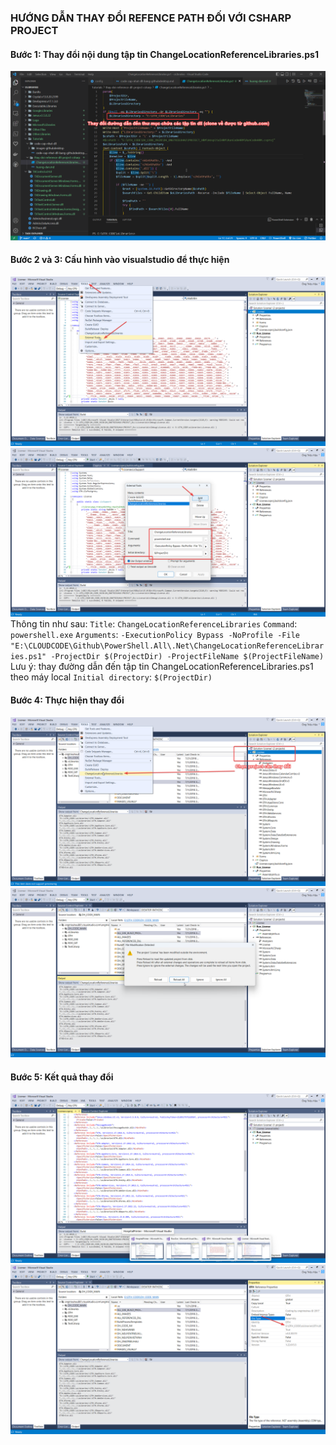### HƯỚNG DẪN THAY ĐỔI REFENCE PATH ĐỐI VỚI CSHARP PROJECT

#### Bước 1: Thay đổi nội dung tập tin ChangeLocationReferenceLibraries.ps1

![](images/change-reference-dll-B1.png)

#### Bước 2 và 3: Cấu hình vào visualstudio để thực hiện

![](images/change-reference-dll-B2.png)
![](images/change-reference-dll-B3.png)
Thông tin như sau:
`Title`: `ChangeLocationReferenceLibraries`
`Command`: `powershell.exe`
`Arguments`: `-ExecutionPolicy Bypass -NoProfile -File "E:\CLOUDCODE\Github\PowerShell.All\.Net\ChangeLocationReferenceLibraries.ps1" -ProjectDir $(ProjectDir) -ProjectFileName $(ProjectFileName)`
Lưu ý: thay đường dẫn đến tập tin ChangeLocationReferenceLibraries.ps1 theo máy local
`Initial directory`: `$(ProjectDir)`

#### Bước 4: Thực hiện thay đổi

![](images/change-reference-dll-B4.png)
![](images/change-reference-dll-B5.1.png)

#### Bước 5: Kết quả thay đổi

![](images/change-reference-dll-B5.0.png)
![](images/change-reference-dll-B5.2.png)
